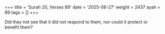 +++
title = 'Surah 20, Verses 89'
date = '2025-08-27'
weight = 2437
ayah = 89
tags = []
+++

Did they not see that it did not respond to them, nor could it protect or benefit them?